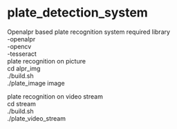 # plate_detection_system
Openalpr based plate recognition system
required library<br/>
-openalpr<br/>
-opencv<br/>
-tesseract<br/>
plate recognition on picture<br/>
cd alpr_img<br/>
./build.sh<br/>
./plate_image image<br/>

plate recognition on video stream<br/>
cd stream<br/>
./build.sh<br/>
./plate_video_stream<br/>



